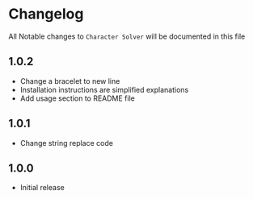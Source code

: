 # Changelog

All Notable changes to `Character Solver` will be documented in this file

## 1.0.2

- Change a bracelet to new line
- Installation instructions are simplified explanations
- Add usage section to README file

## 1.0.1

- Change string replace code

## 1.0.0

- Initial release
